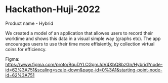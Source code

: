 # Hackathon-Huji-2022
Product name - Hybrid

We created a model of an application that allowes users to record their worktime and shows this data in a visual simple way (graphs etc). The app encourages users to use their time more effisiently, by collection virtual coins for efficiency. 

Figma:
https://www.figma.com/proto/BquDYLCGgmJdV4XbQ8bzGn/Hybrid?node-id=62%3A751&scaling=scale-down&page-id=0%3A1&starting-point-node-id=62%3A751
